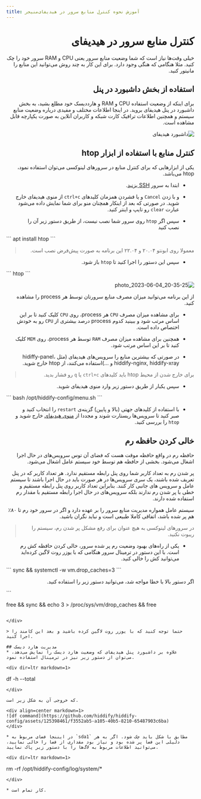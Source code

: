 ```yaml
---
title: آموزش نحوه کنترل منابع سرور در هیدیفای‌منیجر
---
```


<div dir=rtl markdown=1>

# کنترل منابع سرور در هیدیفای

خیلی وقت‌ها نیاز است که شما وضعیت منابع سرور یعنی CPU و RAM سرور خود را چک کنید. مثلا هنگامی که هنگی وجود دارد. برای این کار به چند روش می‌توانید این منابع را مانیتور کنید.

## استفاده از بخش داشبورد در پنل
برای اینکه از وضعیت استفاده CPU و RAM و هارددیسک خود مطلع بشید، به بخش داشبورد در پنل هیدیفای بروید. در اینجا اطلاعات مختلف و مفیدی دریاره وضعیت منابع سیستم و همچنین اطلاعات ترافیک کارت شبکه و کاربران آنلاین به صورت یکپارچه قابل مشاهده است.

![داشبورد هیدیفای](https://user-images.githubusercontent.com/125398461/236671492-9ffc4521-ea2a-4fcb-bfd9-c071ac5a3d4d.png)


## کنترل منابع با استفاده از ابزار htop
یکی از ابزارهایی که برای کنترل منابع در سرورهای لینوکسی می‌توان استفاده نمود، htop می‌باشد.




* ابتدا به سرور [SSH بزنید](/manager/wiki/SSH-%D8%A2%D9%85%D9%88%D8%B2%D8%B4-%D8%A7%D8%AA%D8%B5%D8%A7%D9%84-%D8%A8%D9%87-%D8%B3%D8%B1%D9%88%D8%B1-%D8%A7%D8%B2-%D8%B7%D8%B1%DB%8C%D9%82).

*  و با زدن `Cancel` و یا فشردن همزمان کلیدهای `ctrl+c` از منوی هیدیفای خارج شوید. در صورتی که بعد از اینکار همچنان منو برای شما نمایش داده می‌شود عبارت `clear` رو تایپ و اینتر کنید.
* سپس اگر `htop` روی سرور شما نصب نیست، از طریق دستور زیر آن را نصب کنید

<div dir=ltr markdown=1>
```
apt install htop
```
</div>

> معمولا روی ابونتو ۲۰.۰۴ و ۲۲.۰۴ این برنامه به صورت پیش‌فرض نصب است.

* سپس این دستور را اجرا کنید تا `htop` باز شود.

<div dir="ltr" markdown=1>
```
htop
```
</div>

![photo_2023-06-04_20-35-25](https://github.com/hiddify/hiddify-config/assets/125398461/38c5ab1f-8fed-49c9-9455-04c7a7e83917)


از این برنامه می‌توانید میزان مصرف منابع سرورتان توسط هر process را مشاهده کنید.

*  برای مشاهده میزان مصرف `CPU` هر process، روی `CPU` کلیک کنید تا بر این اساس مرتب شود و ببینید کدوم process درصد بیشتری از `CPU` رو به خودش اختصاص داده است.

* همچنین برای مشاهده میزان مصرف `RAM` توسط هر process، روی `MEM` کلیک کنید تا بر این اساس مرتب شود.

* در صورتی که بیشترین منابع را سرویس‌های هیدیفای  (مثل hidiffy-panel، hiddify-nginx, hiddify-xray و ...)استفاده می‌کنند، از htop خارج شوید. 

> برای خارج شدن از محیط htop باید کلیدهای `ctrl+c` یا `q` رو فشار بدید.

* سپس یکبار از طریق دستور زیر وارد منوی هیدیفای شوید.

<div dir=ltr markdown=1>
```
bash /opt/hiddify-config/menu.sh
```
</div>


*  با استفاده از کلیدهای جهتی (بالا و پایین) گزینه‌ی `restart` را انتخاب کنید و صبر کنید تا سرویس‌ها ریستارت شوند و مجددا از [منوی هیدیفای](/manager/wiki/SSH-%D9%86%D8%AD%D9%88%D9%87-%D8%A7%D8%AA%D8%B5%D8%A7%D9%84-%D9%88-%D8%B1%D9%81%D8%B9-%D8%B9%DB%8C%D8%A8-%D8%A7%D8%B2-%D8%B7%D8%B1%DB%8C%D9%82) خارج شوید و `htop` را بررسی کنید.




## خالی کردن حافظه رم
حافظه رم در واقع حافظه موقت هست که فضای آن توس سرویس‌های در حال اجرا اشغال می‌شود. بخشی از حافظه هم توسط خود سیستم عامل اشغال می‌شود.

پر شدن رم به تعداد کاربر شما روی پنل رابطه مستقیم ندارد. هر تعداد کاربر که در پنل تعریف شده باشند، یک سری سرویس‌ها در هر صورت باید در حال اجرا باشند تا سیستم عامل و سرویس های جانبی کار کنند. بنابراین تعداد کاربر روی پنل رابطه مستقیم و خطی با پر شدن رم ندارند بلکه سرویس‌های در حال اجرا رابطه مستقیم با مقدار رم استفاده شده دارند.

سیستم عامل همواره مدیریت منابع سرور را بر عهده دارد و اگر در سرور خود رم تا ۸۰٪ هم پر شده باشد، اتفاقی کاملا طبیعی است و نباید نگران باشید.

> در سرورهای لینوکسی به هیچ عنوان برای رفع مشکل پر شدن رم، سیستم را ریبوت نکنید.

* یکی از راه‌های بهبود وضعیت رم پر شده سرور، خالی کردن حافظه کش رم است. با این دستور در ترمینال سرور هنگامی که با یوزر روت لاگین کرده‌اید می‌توانید کش را خالی کنید.

<div dir=ltr markdown=1>
```
sync && systemctl -w vm.drop_caches=3
```
</div>

اگر دستور بالا با خطا مواجه شد، می‌توانید دستور زیر را استفاده کنید. 

<div dir=ltr markdown=1>
```

free && sync && echo 3 > /proc/sys/vm/drop_caches && free

```

</div>

> حتما توجه کنید که با یوزر روت لاگین کرده باشید و بعد این کامند را اجرا کنید.

## مدیریت هارد دیسک
* علاوه بر داشبورد پنل هیدیفای که وضعیت هارد دیسک را نمایش می‌دهد، می‌توان از دستور زیر نیز در ترمینال استفاده نمود.

<div dir=ltr markdown=1>
```
df -h --total
```
</div>

که خروجی آن به شکل زیر است.

<div align=center markdown=1>
![df command](https://github.com/hiddify/hiddify-config/assets/125398461/f3552ab5-a105-40b5-8210-65487903c6ba)
</div>

* در ایننجا فضای مربوط به `sda1` مطابق با شکل باید چک شود. اگر به هر دلیلی این فضا پر شده بود و نیاز بود مقداری از فضا را خالی نمایید، می‌توانید اطلاعات مربوط به لاگ‌ها را با دستور زیر پاک نمایید.

<div dir=ltr markdown=1>
```
rm -rf /opt/hiddify-config/log/system/*
```
</div>

* کار تمام است.